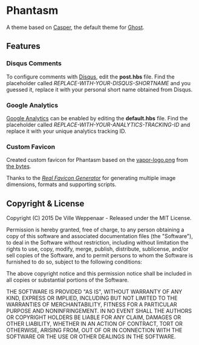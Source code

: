 # Phantasm

A theme based on [Casper](http://github.com/TryGhost/Casper), the default theme for [Ghost](http://github.com/tryghost/ghost/).

## Features

### Disqus Comments

To configure comments with [Disqus](https://disqus.com/), edit the **post.hbs** file. Find the placeholder called  *REPLACE-WITH-YOUR-DISQUS-SHORTNAME* and you guessed it, replace it with your personal short name obtained from Disqus.

### Google Analytics

[Google Analytics](http://analytics.google.com/) can be enabled by editing the **default.hbs** file. Find the placeholder called *REPLACE-WITH-YOUR-ANALYTICS-TRACKING-ID* and replace it with your unique analytics tracking ID.

### Custom Favicon

Created custom favicon for Phantasm based on the [vapor-logo.png](http://www.thebytes.net/content/images/2014/12/vapor-logo.png) from [the bytes](http://www.thebytes.net/).

Thanks to the *[Real Favicon Generator](http://realfavicongenerator.net/)* for generating multiple image dimensions, formats and supporting scripts.

## Copyright & License

Copyright (C) 2015 De Ville Weppenaar - Released under the MIT License.

Permission is hereby granted, free of charge, to any person obtaining a copy of this software and associated documentation files (the "Software"), to deal in the Software without restriction, including without limitation the rights to use, copy, modify, merge, publish, distribute, sublicense, and/or sell copies of the Software, and to permit persons to whom the Software is furnished to do so, subject to the following conditions:

The above copyright notice and this permission notice shall be included in all copies or substantial portions of the Software.

THE SOFTWARE IS PROVIDED "AS IS", WITHOUT WARRANTY OF ANY KIND, EXPRESS OR IMPLIED, INCLUDING BUT NOT LIMITED TO THE WARRANTIES OF MERCHANTABILITY, FITNESS FOR A PARTICULAR PURPOSE AND
NONINFRINGEMENT. IN NO EVENT SHALL THE AUTHORS OR COPYRIGHT HOLDERS BE LIABLE FOR ANY CLAIM, DAMAGES OR OTHER LIABILITY, WHETHER IN AN ACTION OF CONTRACT, TORT OR OTHERWISE, ARISING FROM, OUT OF OR IN CONNECTION WITH THE SOFTWARE OR THE USE OR OTHER DEALINGS IN THE SOFTWARE.
